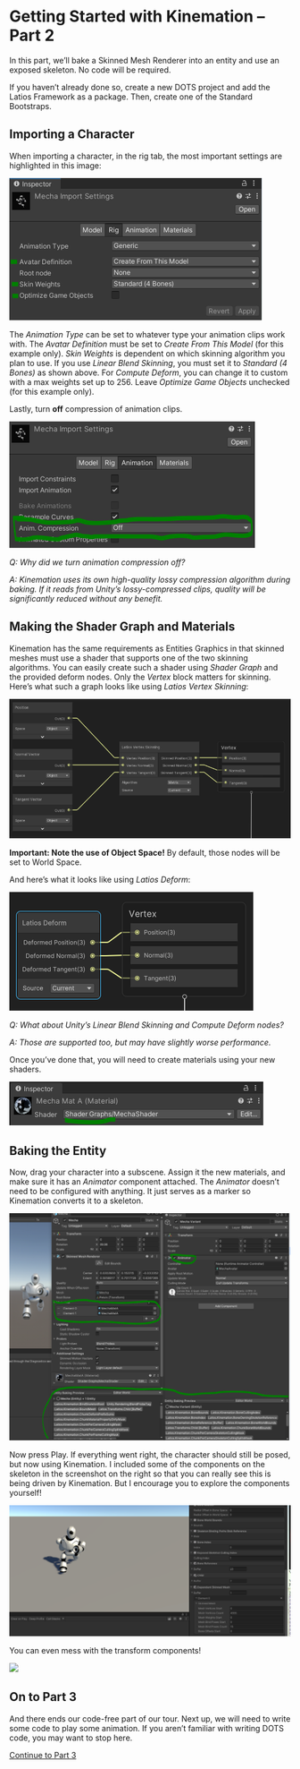 # Getting Started with Kinemation – Part 2

In this part, we’ll bake a Skinned Mesh Renderer into an entity and use an
exposed skeleton. No code will be required.

If you haven’t already done so, create a new DOTS project and add the Latios
Framework as a package. Then, create one of the Standard Bootstraps.

## Importing a Character

When importing a character, in the rig tab, the most important settings are
highlighted in this image:

![](media/a16538b197e863a720ff35b6d76010dd.png)

The *Animation Type* can be set to whatever type your animation clips work with.
The *Avatar Definition* must be set to *Create From This Model* (for this
example only). *Skin Weights* is dependent on which skinning algorithm you plan
to use. If you use *Linear Blend Skinning*, you must set it to *Standard (4
Bones)* as shown above. For *Compute Deform*, you can change it to custom with a
max weights set up to 256. Leave *Optimize Game Objects* unchecked (for this
example only).

Lastly, turn **off** compression of animation clips.

![](media/3d23064968acfbda1080d8eb22f5ce24.png)

*Q: Why did we turn animation compression off?*

*A: Kinemation uses its own high-quality lossy compression algorithm during
baking. If it reads from Unity’s lossy-compressed clips, quality will be
significantly reduced without any benefit.*

## Making the Shader Graph and Materials

Kinemation has the same requirements as Entities Graphics in that skinned meshes
must use a shader that supports one of the two skinning algorithms. You can
easily create such a shader using *Shader Graph* and the provided deform nodes.
Only the *Vertex* block matters for skinning. Here’s what such a graph looks
like using *Latios Vertex Skinning*:

![](media/eedd8e6559dc35bc7dedda9dc55c9317.png)

**Important: Note the use of Object Space!** By default, those nodes will be set
to World Space.

And here’s what it looks like using *Latios Deform*:

![](media/1ccddd38ca9b0f7bc01002d59f428565.png)

*Q: What about Unity’s Linear Blend Skinning and Compute Deform nodes?*

*A: Those are supported too, but may have slightly worse performance.*

Once you’ve done that, you will need to create materials using your new shaders.

![](media/299fe25fca0ebd0661503dc965a4a4d9.png)

## Baking the Entity

Now, drag your character into a subscene. Assign it the new materials, and make
sure it has an *Animator* component attached. The *Animator* doesn’t need to be
configured with anything. It just serves as a marker so Kinemation converts it
to a skeleton.

![](media/9be6de904e3dc9e73410fc9762c0a304.png)

Now press Play. If everything went right, the character should still be posed,
but now using Kinemation. I included some of the components on the skeleton in
the screenshot on the right so that you can really see this is being driven by
Kinemation. But I encourage you to explore the components yourself!

![](media/181bc6e24e10dd3e36841ace4cb2985b.png)

You can even mess with the transform components!

![](media/2c8bdb8a31c10c3d5f2e6a600a47870e.gif)

## On to Part 3

And there ends our code-free part of our tour. Next up, we will need to write
some code to play some animation. If you aren’t familiar with writing DOTS code,
you may want to stop here.

[Continue to Part 3](Getting%20Started%20-%20Part%203.md)
